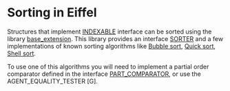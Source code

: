 # Sorting in Eiffel
Structures that implement [INDEXABLE](https://www.eiffel.org/files/doc/static/20.05/libraries/base/indexable_chart.html) interface can be sorted using the library [base_extension](https://www.eiffel.org/files/doc/static/20.05/libraries/base_extension/index.html).
This library provides an interface [SORTER](https://www.eiffel.org/files/doc/static/20.05/libraries/base_extension/sorter_chart.html) and a few implementations of known sorting algorithms like [Bubble sort](https://www.eiffel.org/files/doc/static/20.05/libraries/base_extension/bubble_sorter_chart.html), [Quick sort](https://www.eiffel.org/files/doc/static/20.05/libraries/base_extension/quick_sorter_chart.html), [Shell sort](https://www.eiffel.org/files/doc/static/20.05/libraries/base_extension/shell_sorter_chart.html).

To use one of this algorithms you will need to implement a partial order comparator defined in the interface [PART_COMPARATOR](https://www.eiffel.org/files/doc/static/20.05/libraries/base_extension/part_comparator_chart.html), or use the AGENT_EQUALITY_TESTER [G].




